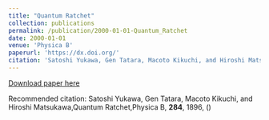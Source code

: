 ```yaml
---
title: "Quantum Ratchet"
collection: publications
permalink: /publication/2000-01-01-Quantum_Ratchet
date: 2000-01-01
venue: 'Physica B'
paperurl: 'https://dx.doi.org/'
citation: 'Satoshi Yukawa, Gen Tatara, Macoto Kikuchi, and Hiroshi Matsukawa,Quantum Ratchet,Physica B, <b>284</b>, 1896, ()'
---
```


<a href='https://dx.doi.org/'>Download paper here</a>

Recommended citation: Satoshi Yukawa, Gen Tatara, Macoto Kikuchi, and Hiroshi Matsukawa,Quantum Ratchet,Physica B, <b>284</b>, 1896, ()